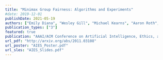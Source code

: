 ```yaml
---
title: "Minimax Group Fairness: Algorithms and Experiments"
#date: 2019-12-01
publishDate: 2021-05-19
authors: ["Emily Diana", "Wesley Gill", "Michael Kearns", "Aaron Roth", "Krishnaram Kenthapadi"]
publication_types: ["3"]
featured: true 
publication: "AAAI/ACM Conference on Artificial Intelligence, Ethics, and Society"
url_pdf: "http://arxiv.org/abs/2011.03108"
url_poster: "AIES_Poster.pdf"
url_sles: "AIES_Slides.pdf"
---
```



